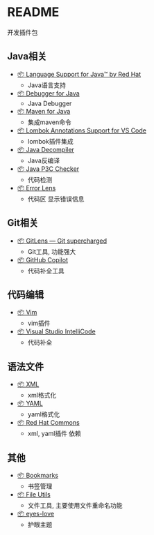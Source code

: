 # README

开发插件包

## Java相关

- [📦 Language Support for Java™ by Red Hat ](https://marketplace.visualstudio.com/items?itemName=redhat.java)
    - Java语言支持
- [📦 Debugger for Java](https://marketplace.visualstudio.com/items?itemName=vscjava.vscode-java-debug)
    - Java Debugger
- [📦 Maven for Java](https://marketplace.visualstudio.com/items?itemName=vscjava.vscode-maven)
    - 集成maven命令
- [📦 Lombok Annotations Support for VS Code](https://marketplace.visualstudio.com/items?itemName=GabrielBB.vscode-lombok)
    - lombok插件集成
- [📦 Java Decompiler](https://marketplace.visualstudio.com/items?itemName=dgileadi.java-decompiler)
    - Java反编译
- [📦 Java P3C Checker](https://marketplace.visualstudio.com/items?itemName=Rectcircle.vscode-p3c)
    - 代码检测
- [📦 Error Lens](https://marketplace.visualstudio.com/items?itemName=usernamehw.errorlens)
    - 代码区 显示错误信息

## Git相关

- [📦 GitLens — Git supercharged](https://marketplace.visualstudio.com/items?itemName=eamodio.gitlens)
    - Git工具, 功能强大
- [📦 GitHub Copilot](https://marketplace.visualstudio.com/items?itemName=GitHub.copilot)
    - 代码补全工具

## 代码编辑

- [📦 Vim](https://marketplace.visualstudio.com/items?itemName=vscodevim.vim)
    - vim插件
- [📦 Visual Studio IntelliCode](https://marketplace.visualstudio.com/items?itemName=VisualStudioExptTeam.vscodeintellicode)
    - 代码补全

## 语法文件
- [📦 XML](https://marketplace.visualstudio.com/items?itemName=redhat.vscode-xml)
    - xml格式化
- [📦 YAML](https://marketplace.visualstudio.com/items?itemName=redhat.vscode-yaml)
    - yaml格式化
- [📦 Red Hat Commons](https://marketplace.visualstudio.com/items?itemName=redhat.vscode-commons)
    - xml, yaml插件 依赖

## 其他

- [📦 Bookmarks](https://marketplace.visualstudio.com/items?itemName=alefragnani.Bookmarks)
    - 书签管理
- [📦 File Utils](https://marketplace.visualstudio.com/items?itemName=sleistner.vscode-fileutils)
    - 文件工具, 主要使用文件重命名功能
- [📦 eyes-love](https://marketplace.visualstudio.com/items?itemName=gracie-wdy.eyes-love)
    - 护眼主题

